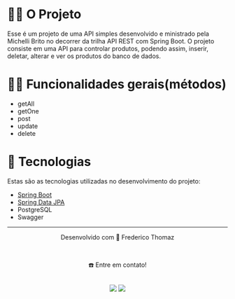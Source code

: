 # 👷🏻 O Projeto
Esse é um projeto  de uma API simples desenvolvido e ministrado pela Michelli Brito no decorrer da trilha API REST com Spring Boot. 
O projeto consiste em uma API para controlar produtos, podendo assim, inserir, deletar, alterar e ver os produtos do banco de dados.

# 🤳🏻 Funcionalidades gerais(métodos)

-  getAll
-  getOne
-  post
-  update
-  delete

# 🚀 Tecnologias
Estas são as tecnologias utilizadas no desenvolvimento do projeto:

- <a href="https://spring.io/projects/spring-boot" target="_blank">Spring Boot</a> <br>
- <a href="https://spring.io/projects/spring-data-jpa" target="_blank">Spring Data JPA</a> <br>
- PostgreSQL
- Swagger

________________________________________________________________________________________________________________________________________________________________________________
<div align="center">
  <p>Desenvolvido com 💙 Frederico Thomaz</p> <br>
  <p>☎️ Entre em contato!<p> <br>
  <a href = "mailto:fredericoufsj1@gmail.com"><img src="https://img.shields.io/badge/Gmail-D14836?style=for-the-badge&logo=gmail&logoColor=white" target="_blank"></a>
  <a display="flex" text-align="center" href="https://www.linkedin.com/in/fredericothomaz/" target="_blank"><img src="https://img.shields.io/badge/-LinkedIn-%230077B5?style=for-the-badge&logo=linkedin&logoColor=white" target="_blank"></a> 
</div>
